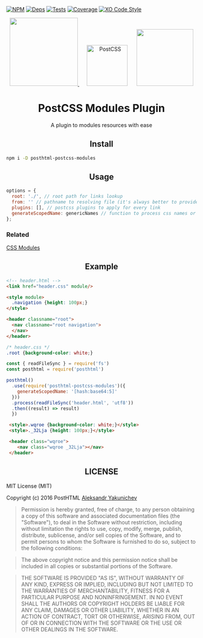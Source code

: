 [![NPM][npm]][npm-url]
[![Deps][deps]][deps-url]
[![Tests][travis]][travis-url]
[![Coverage][cover]][cover-url]
[![XO Code Style][style]][style-url]

<div align="center">
  <a href="https://github.com/posthtml/posthtml">
    <img width="180" height="180" src="http://posthtml.github.io/posthtml/logo.svg">
  </a>
  <img width="108" height="108" title="PostCSS"                 src="http://postcss.github.io/postcss/logo.svg" hspace="20">
  <img width="150" height="150"  src="https://raw.githubusercontent.com/css-modules/logos/master/css-modules-logo.png" />
  <h1>PostCSS Modules Plugin</h1>
  <p>A plugin to modules resources with ease<p>
</div>

<h2 align="center">Install</h2>

```bash
npm i -D posthtml-postcss-modules
```

<h2 align="center">Usage</h2>

```js
options = {
  root: './', // root path for links lookup
  from: '' // pathname to resolving file (it's always better to provide it)
  plugins: [], // postcss plugins to apply for every link
  generateScopedName: genericNames // function to process css names or string
};
```

### Related

[CSS Modules](https://github.com/css-modules/css-modules)

<h2 align="center">Example</h2>

```html
<!-- header.html -->
<link href="header.css" module/>

<style module>
  .navigation {height: 100px;}
</style>

<header classname="root">
  <nav classname="root navigation">
  </nav>
</header>
```

```css
/* header.css */
.root {background-color: white;}
```

```js
const { readFileSync } = require('fs')
const posthtml = require('posthtml')

posthtml()
  .use(require('posthtml-postcss-modules')({
    generateScopedName: '[hash:base64:5]'
  }))
  .process(readFileSync('header.html', 'utf8'))
  .then((result) => result)
  })
```

```html
 <style>.wqroe {background-color: white;}</style>
 <style>._32Lja {height: 100px;}</style>

 <header class="wqroe">
    <nav class="wqroe _32Lja"></nav>
 </header>
```

<h2 align="center">LICENSE</h2>

MIT License (MIT)

Copyright (c) 2016 PostHTML [Aleksandr Yakunichev](https://github.com/canvaskisa)

> Permission is hereby granted, free of charge, to any person obtaining a copy
of this software and associated documentation files (the "Software"), to deal
in the Software without restriction, including without limitation the rights
to use, copy, modify, merge, publish, distribute, sublicense, and/or sell
copies of the Software, and to permit persons to whom the Software is
furnished to do so, subject to the following conditions:

> The above copyright notice and this permission notice shall be included in all
copies or substantial portions of the Software.

> THE SOFTWARE IS PROVIDED "AS IS", WITHOUT WARRANTY OF ANY KIND, EXPRESS OR
IMPLIED, INCLUDING BUT NOT LIMITED TO THE WARRANTIES OF MERCHANTABILITY,
FITNESS FOR A PARTICULAR PURPOSE AND NONINFRINGEMENT. IN NO EVENT SHALL THE
AUTHORS OR COPYRIGHT HOLDERS BE LIABLE FOR ANY CLAIM, DAMAGES OR OTHER
LIABILITY, WHETHER IN AN ACTION OF CONTRACT, TORT OR OTHERWISE, ARISING FROM,
OUT OF OR IN CONNECTION WITH THE SOFTWARE OR THE USE OR OTHER DEALINGS IN THE
SOFTWARE.

[npm]: https://img.shields.io/npm/v/posthtml-modules.svg
[npm-url]: https://npmjs.com/package/posthtml-modules

[deps]: https://david-dm.org/posthtml/posthtml-modules.svg
[deps-url]: https://david-dm.org/posthtml/posthtml-modules

[style]: https://img.shields.io/badge/code_style-XO-5ed9c7.svg
[style-url]: https://github.com/sindresorhus/xo

[travis]: http://img.shields.io/travis/posthtml/posthtml-modules.svg
[travis-url]: https://travis-ci.org/posthtml/posthtml-modules

[cover]: https://coveralls.io/repos/github/posthtml/posthtml-modules/badge.svg?branch=master
[cover-url]: https://coveralls.io/github/posthtml/posthtml-modules?branch=master
